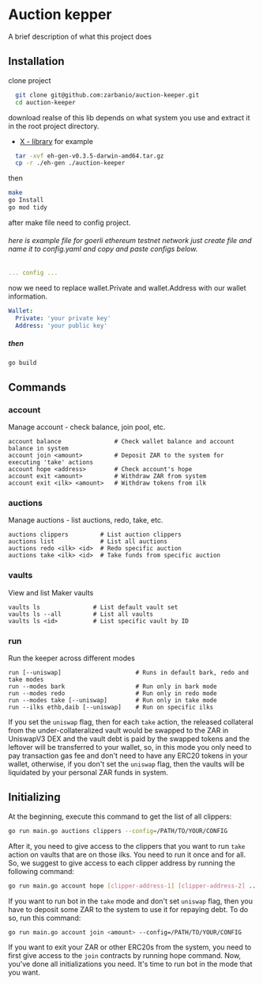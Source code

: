 
# Auction kepper

A brief description of what this project does


## Installation

clone project

```bash
  git clone git@github.com:zarbanio/auction-keeper.git
  cd auction-keeper
```
download realse of this lib depends on what system you use and extract it in the root project directory.
  - [ X - library](https://github.com/zarbanio/auction-keeper/x/releases)
for example
```bash
  tar -xvf eh-gen-v0.3.5-darwin-amd64.tar.gz
  cp -r ./eh-gen ./auction-keeper
```

then 
```bash
make
go Install
go mod tidy
```
after make file need to config project.
###### here is example file for goerli ethereum testnet network just create file and name it to config.yaml and copy and paste configs below.

```yaml
... config ...

```
now we need to replace wallet.Private and wallet.Address with our wallet information.

```yaml
Wallet:
  Private: 'your private key'
  Address: 'your public key'
```
##### then 
```bash 
go build
```

## Commands

### account
Manage account - check balance, join pool, etc.
```
account balance               # Check wallet balance and account balance in system
account join <amount>         # Deposit ZAR to the system for executing 'take' actions
account hope <address>        # Check account's hope
account exit <amount>         # Withdraw ZAR from system
account exit <ilk> <amount>   # Withdraw tokens from ilk
```


### auctions

Manage auctions - list auctions, redo, take, etc.
```
auctions clippers         # List auction clippers
auctions list             # List all auctions 
auctions redo <ilk> <id>  # Redo specific auction
auctions take <ilk> <id>  # Take funds from specific auction
```

### vaults

View and list Maker vaults
```
vaults ls               # List default vault set
vaults ls --all         # List all vaults
vaults ls <id>          # List specific vault by ID
```


### run

Run the keeper across different modes
```
run [--uniswap]                     # Runs in default bark, redo and take modes
run --modes bark                    # Run only in bark mode
run --modes redo                    # Run only in redo mode
run --modes take [--uniswap]        # Run only in take mode
run --ilks ethb,daib [--uniswap]    # Run on specific ilks
```
If you set the `uniswap` flag, then for each `take` action, the released collateral from the under-collateralized vault would be swapped to the ZAR in UniswapV3 DEX and the vault debt is paid by the swapped tokens and the leftover will be transferred to your wallet, so, in this mode you only need to pay transaction gas fee and don't need to have any ERC20 tokens in your wallet, otherwise, if you don't set the `uniswap` flag, then the vaults will be liquidated by your personal ZAR funds in system.

## Initializing
At the beginning, execute this command to get the list of all clippers:
```bash
go run main.go auctions clippers --config=/PATH/TO/YOUR/CONFIG
```
After it, you need to give access to the clippers that you want to run `take` action on vaults that are on those ilks. You need to run it once and for all. So, we suggest to give access to each clipper address by running the following command:
```bash
go run main.go account hope [clipper-address-1] [clipper-address-2] ... --config=/PATH/TO/YOUR/CONFIG
```
If you want to run bot in the `take` mode and don't set `uniswap` flag, then you have to deposit some ZAR to the system to use it for repaying debt. To do so, run this command:
```bash
go run main.go account join <amount> --config=/PATH/TO/YOUR/CONFIG
```
If you want to exit your ZAR or other ERC20s from the system, you need to first give access to the `join` contracts by running hope command.
Now, you've done all initializations you need. It's time to run bot in the mode that you want.